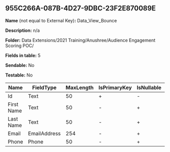 ## 955C266A-087B-4D27-9DBC-23F2E870089E

**Name** (not equal to External Key)**:** Data_View_Bounce

**Description:** n/a

**Folder:** Data Extensions/2021 Training/Anushree/Audience Engagement Scoring POC/

**Fields in table:** 5

**Sendable:** No

**Testable:** No

| Name | FieldType | MaxLength | IsPrimaryKey | IsNullable | DefaultValue |
| --- | --- | --- | --- | --- | --- |
| Id | Text | 50 | + | - |  |
| First Name | Text | 50 | - | + |  |
| Last Name | Text | 50 | - | + |  |
| Email | EmailAddress | 254 | - | + |  |
| Phone | Phone | 50 | - | + |  |
